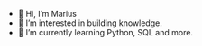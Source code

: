 - 👋 Hi, I’m Marius
- 👀 I’m interested in building knowledge.
- 🌱 I’m currently learning Python, SQL and more.

<!---
UnStudentRoman/UnStudentRoman is a ✨ special ✨ repository because its `README.md` (this file) appears on your GitHub profile.
You can click the Preview link to take a look at your changes.
--->
